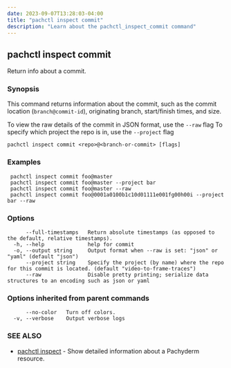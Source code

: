 ```yaml
---
date: 2023-09-07T13:28:03-04:00
title: "pachctl inspect commit"
description: "Learn about the pachctl_inspect_commit command"
---
```


## pachctl inspect commit

Return info about a commit.

### Synopsis

This command returns information about the commit, such as the commit location (`branch@commit-id`), originating branch, start/finish times, and size. 

 To view the raw details of the commit in JSON format, use the `--raw` flag 
 To specify which project the repo is in, use the `--project` flag 


```
pachctl inspect commit <repo>@<branch-or-commit> [flags]
```

### Examples

```
 pachctl inspect commit foo@master 
 pachctl inspect commit foo@master --project bar 
 pachctl inspect commit foo@master --raw 
 pachctl inspect commit foo@0001a0100b1c10d01111e001fg00h00i --project bar --raw 

```

### Options

```
      --full-timestamps   Return absolute timestamps (as opposed to the default, relative timestamps).
  -h, --help              help for commit
  -o, --output string     Output format when --raw is set: "json" or "yaml" (default "json")
      --project string    Specify the project (by name) where the repo for this commit is located. (default "video-to-frame-traces")
      --raw               Disable pretty printing; serialize data structures to an encoding such as json or yaml
```

### Options inherited from parent commands

```
      --no-color   Turn off colors.
  -v, --verbose    Output verbose logs
```

### SEE ALSO

* [pachctl inspect](../pachctl_inspect)	 - Show detailed information about a Pachyderm resource.

